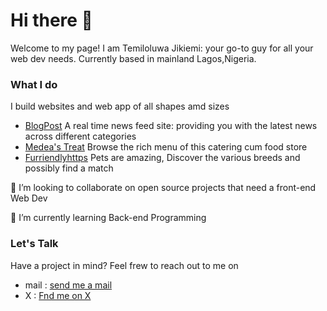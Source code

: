 # Hi there 👋

Welcome to my page! I am Temiloluwa Jikiemi: your go-to guy for all your web dev needs. Currently based in mainland Lagos,Nigeria.

### What I do 

I build websites and web app of all shapes amd sizes
 - [BlogPost](https://allmyfeesds.netlify.app) A real time news feed site: providing you with the latest news across different categories
 - [Medea's Treat](https://medeastreat.nerlify.app) Browse the rich menu of this catering cum food store
 - [Furriendlyhttps]() Pets are amazing, Discover the various breeds and possibly find a match 

👯 I’m looking to collaborate on open source projects that need a front-end Web Dev   

🌱 I’m currently learning Back-end Programming 

### Let's Talk 
Have a project in mind?
Feel frew to reach out to me on
 - mail : [send me a mail](mailto:temiloluwajik@gamil.com)
 - X :  [Fnd me on X](https://x.com/jikiTemi)

<!--
**Jahs-mine/Jahs-mine** is a ✨ _special_ ✨ repository because its `README.md` (this file) appears on your GitHub profile.

Here are some ideas to get you started:

- 🔭 I’m currently working on ...
- 🌱 I’m currently learning ...
- 👯 I’m looking to collaborate on ...
- 🤔 I’m looking for help with ...
- 💬 Ask me about ...
- 📫 How to reach me: ...
- 😄 Pronouns: ...
- ⚡ Fun fact: ...
-->
